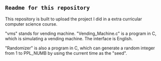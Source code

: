 ## `Readme for this repository`
This repository is built to upload the project I did in a extra curricular computer science course.

"vms" stands for vending machine. "Vending_Machine.c" is a program in C, which is simulating a vending machine. The interface is English.

"Randomizer" is also a program in C, which can generate a random integer from 1 to PPL_NUMB by using the current time as the "seed".
